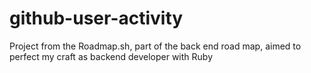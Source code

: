 # github-user-activity
Project from the Roadmap.sh, part of the back end road map, aimed to perfect my craft as backend developer with Ruby
